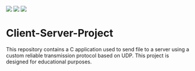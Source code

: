 ![](https://img.shields.io/badge/Programming_Language-C-green.svg)
![](https://img.shields.io/badge/Release-0.9-red.svg)
![](https://img.shields.io/badge/Status-Tested-green.svg)

# Client-Server-Project
This repository contains a C application used to send file to a server using a custom reliable transmission protocol based on UDP. This project is designed for educational purposes. 
